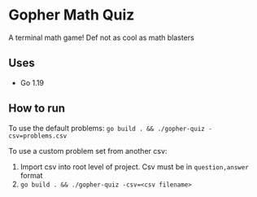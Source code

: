 # Gopher Math Quiz

A terminal math game! Def not as cool as math blasters 

## Uses
- Go 1.19

## How to run

To use the default problems: 
`go build . && ./gopher-quiz -csv=problems.csv`

To use a custom problem set from another csv:

1. Import csv into root level of project. Csv must be in `question,answer` format  
2. `go build . && ./gopher-quiz -csv=<csv filename>`